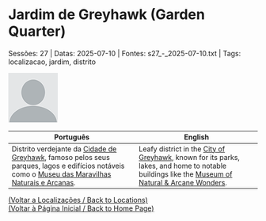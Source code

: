 
# Jardim de Greyhawk (Garden Quarter)

Sessões: 27 | Datas: 2025-07-10 | Fontes: s27_-_2025-07-10.txt | Tags: localizacao, jardim, distrito

![Jardim de Greyhawk](docs/dm/locations/blank.png)

| Português | English |
|-----------|---------|
| Distrito verdejante da [Cidade de Greyhawk](cidade_de_greyhawk.md), famoso pelos seus parques, lagos e edifícios notáveis como o [Museu das Maravilhas Naturais e Arcanas](museu_das_maravilhas_naturais_e_arcanas_de_greyhawk.md). | Leafy district in the [City of Greyhawk](cidade_de_greyhawk.md), known for its parks, lakes, and home to notable buildings like the [Museum of Natural & Arcane Wonders](museu_das_maravilhas_naturais_e_arcanas_de_greyhawk.md). |

[(Voltar a Localizações / Back to Locations)](localizacoes.md)  
[(Voltar à Página Inicial / Back to Home Page)](home.md)



















